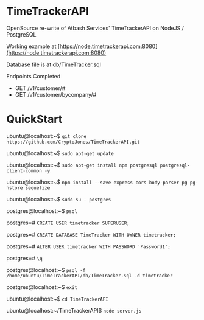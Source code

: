 # TimeTrackerAPI

OpenSource re-write of Atbash Services' TimeTrackerAPI on NodeJS / PostgreSQL

Working example at [https://node.timetrackerapi.com:8080](https://node.timetrackerapi.com:8080)

Database file is at db/TimeTracker.sql

Endpoints Completed
 * GET /v1/customer/#
 * GET /v1/customer/bycompany/#

#

# QuickStart

ubuntu@localhost:~$ `git clone https://github.com/CryptoJones/TimeTrackerAPI.git`

ubuntu@localhost:~$ `sudo apt-get update`

ubuntu@localhost:~$ `sudo apt-get install npm postgresql postgresql-client-common -y`

ubuntu@localhost:~$ `npm install --save express cors body-parser pg pg-hstore sequelize`

ubuntu@localhost:~$ `sudo su - postgres`

postgres@localhost:~$ `psql`

postgres=# `CREATE USER timetracker SUPERUSER;`

postgres=# `CREATE DATABASE TimeTracker WITH OWNER timetracker;`

postgres=# `ALTER USER timetracker WITH PASSWORD 'Password1';`

postgres=# `\q`

postgres@localhost:~$ `psql -f /home/ubuntu/TimeTrackerAPI/db/TimeTracker.sql -d timetracker`

postgres@localhost:~$ `exit`

ubuntu@localhost:~$ `cd TimeTrackerAPI`

ubuntu@localhost:~/TimeTrackerAPI$ `node server.js`
